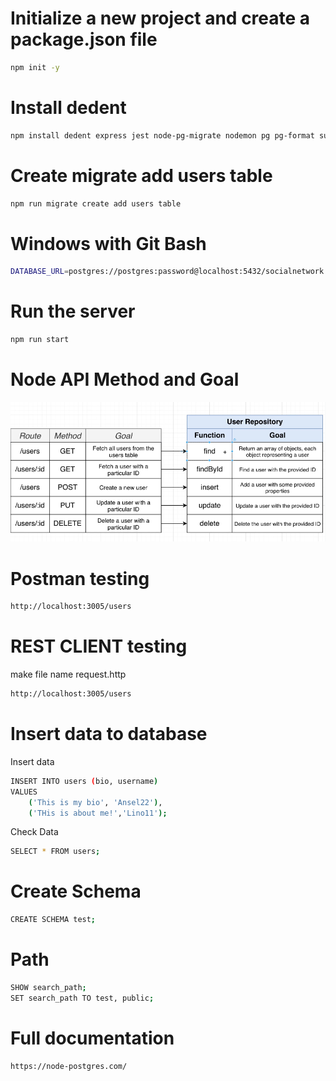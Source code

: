 # Initialize a new project and create a package.json file
```bash
npm init -y
```
# Install dedent 
```bash
npm install dedent express jest node-pg-migrate nodemon pg pg-format supertest
```
# Create migrate add users table
```bash
npm run migrate create add users table
```
# Windows with Git Bash
```bash
DATABASE_URL=postgres://postgres:password@localhost:5432/socialnetwork npm run migrate up
```

# Run the server
```bash
npm run start
```

# Node API Method and Goal
![alt text](image/image.png)

# Postman testing
```bash
http://localhost:3005/users
```

# REST CLIENT testing 
make file name request.http
```bash
http://localhost:3005/users
```

# Insert data to database
Insert data
```bash
INSERT INTO users (bio, username)
VALUES
	('This is my bio', 'Ansel22'),
	('THis is about me!','Lino11');
```
Check Data
```bash
SELECT * FROM users;
```

# Create Schema
```bash
CREATE SCHEMA test;
```
# Path
```bash
SHOW search_path;
SET search_path TO test, public;
```

# Full documentation
```bash
https://node-postgres.com/
```